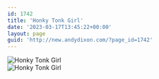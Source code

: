 ```yaml
---
id: 1742
title: 'Honky Tonk Girl'
date: '2023-03-17T13:45:22+00:00'
layout: page
guid: 'http://new.andydixon.com/?page_id=1742'
---
```


![Honky Tonk Girl](https://i0.wp.com/assets.g8x2.ldn.idrivee2-23.com/posters/Honky%20Tonk%20Girl%2001.jpg?w=1200&ssl=1 "Honky Tonk Girl")  
![Honky Tonk Girl](https://i0.wp.com/assets.g8x2.ldn.idrivee2-23.com/posters/Honky%20Tonk%20Girl%2002.jpg?w=1200&ssl=1 "Honky Tonk Girl")